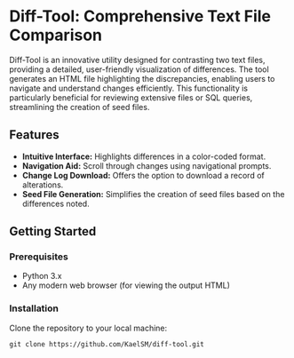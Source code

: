 # Diff-Tool: Comprehensive Text File Comparison

Diff-Tool is an innovative utility designed for contrasting two text files, providing a detailed, user-friendly visualization of differences. The tool generates an HTML file highlighting the discrepancies, enabling users to navigate and understand changes efficiently. This functionality is particularly beneficial for reviewing extensive files or SQL queries, streamlining the creation of seed files.

## Features

- **Intuitive Interface:** Highlights differences in a color-coded format.
- **Navigation Aid:** Scroll through changes using navigational prompts.
- **Change Log Download:** Offers the option to download a record of alterations.
- **Seed File Generation:** Simplifies the creation of seed files based on the differences noted.

## Getting Started

### Prerequisites

- Python 3.x
- Any modern web browser (for viewing the output HTML)

### Installation

Clone the repository to your local machine:
```
git clone https://github.com/KaelSM/diff-tool.git
```
